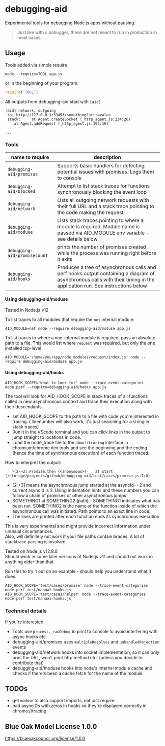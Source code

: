 # debugging-aid
Experimental tools for debugging Node.js apps without pausing.

> Just like with a debugger, these are not meant to run in production in most cases.

## Usage

Tools added via simple require

```
node --require=TOOL app.js
```
or in the beginning of your program:
```js
require('TOOL')
```

All outputs from debugging-aid start with `[aid] `
```
[aid] network, outgoing  
 to: http://127.0.0.1:33453/something?attr=value
 stack:     at Agent.createSocket (_http_agent.js:234:26)
    at Agent.addRequest (_http_agent.js:193:10)

...

```

### Tools

|name to require|description|
|---|---|
|`debugging-aid/promises`| Supports basic handlers for detecting potential issues with promises. Logs them to console |
|`debugging-aid/blocked`| Attempt to list stack traces for functions synchronously blocking the event loop|
|`debugging-aid/network`| Lists all outgoing network requests with their full URL and a stack trace pointing to the code making the request|
|`debugging-aid/moduse`| Lists stack traces pointing to where a module is required. Module name is passed via AID_MODULE env variable - see details below|
|`debugging-aid/promisecount`| prints the number of promises created while the process was running right before it exits|
|`debugging-aid/hooks`| Produces a tree of asynchronous calls and perf hooks output containing a diagram of asynchronous calls with their timing in the application run. See instructions below|

#### Using debugging-aid/moduse

Tested in Node.js v12

To list traces to all modules that require the `net` internal module:

```
AID_MODULE=net node --require debugging-aid/moduse app.js 
```

To list traces to where a non-internal module is required, pass an absolute path to a file.
This would list where `request` was required, but only the one installed top-level

```
AID_MODULE='/home/you/app/node_modules/request/index.js' node --require debugging-aid/moduse app.js 
```


#### Using debugging-aid/hooks

```
AID_HOOK_SCOPE='what to look for' node --trace-event-categories node.perf --require=debugging-aid/hooks app.js
```

The tool will look for AID_HOOK_SCOPE in stack traces of all functions called in new asynchronous context and trace their execution along with their descendants.   
- set AID_HOOK_SCOPE to the path to a file with code you're interested in tracing. (:linenumber will also work, it's just searching for a string in stack traces)
- Run it in the VScode terminal and you can click links in the output to jump straight to locations in code.   
- Load the node_trace file to the `about:tracing` interface in chromium/chrome dev tools and see the beginning and the ending (hence the time of synchronous execution) of each function traced.  

How to interpret the output:
```
   └[2->3] Promise.then (<anonymous>)    at start (/storage/projects/github/debugging-aid/test/cases/promise.js:7:8)
```
- [2->3] means the asynchronous jump started at the asyncId==2 and current asyncId is 3. Using indentation hints and these numbers you can follow a chain of promises or other asynchronous jumps.
- SOMETHING1 at SOMETHING2 (path) - SOMETHING1 indicates what has been run. SOMETHING2 is the name of the function inside of which the asynchronous call was initiated. Path points to an exact line in code.
- The lines are printed after each function ends its synchronous execution

This is very experimental and might provide incorrect information under unusual circumstances.  
Also, will definitely not work if your file paths contain braces. A lot of stacktrace parsing is involved.

Tested on Node.js v12.8.0  
Should work in some later versions of Node.js v11 and should not work in anything older than that.

Run this to try it out on an example - should help you understand what it does.
```
AID_HOOK_SCOPE='test/cases/promise' node --trace-event-categories node.perf test/manual-hooks.js 
AID_HOOK_SCOPE='test/cases/helper' node --trace-event-categories node.perf test/manual-hooks.js 
```

### Technical details
If you're interested

- Tools use `process._rawDebug` to print to console to avoid interfering with async hooks etc.
- debugging-aid/promises uses `multipleResolves` and `unhandledRejection` events
- debugging-aid/network hooks into socket implementation, so it can only print the URL, won't print http method etc. (unless you decide to contribute that)
- debugging-aid/moduse hooks into node's internal module cache and checks if there's been a cache fetch for the name of the module

## TODOs

- get `moduse` to also support imports, not just require
- pad asyncIDs with zeros in hooks so they're displayed correctly in chrome://tracing 

## Blue Oak Model License 1.0.0
https://blueoakcouncil.org/license/1.0.0